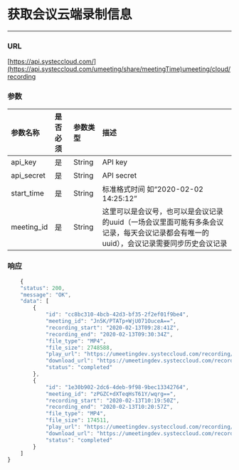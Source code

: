 # 获取会议云端录制信息

---

### URL

[https://api.systeccloud.com/](https://api.systeccloud.com/umeeting/share/meetingTime)umeeting/cloud/recording

### 参数

| 参数名称 | 是否必须 | 参数类型 | 描述 |
| :--- | :--- | :--- | :--- |
| api\_key | 是 | String | API key |
| api\_secret | 是 | String | API secret |
| start\_time | 是 | String | 标准格式时间 如“2020-02-02 14:25:12” |
| meeting\_id | 是 | String | 这里可以是会议号，也可以是会议记录的uuid（一场会议里面可能有多条会议记录，每天会议记录都会有唯一的uuid），会议记录需要同步历史会议记录 |

### 响应

```js
    {
    "status": 200,
    "message": "OK",
    "data": [
        {
            "id": "cc8bc310-4bcb-42d3-bf35-2f2ef01f9be4",
            "meeting_id": "Jn5K/PTATp+WjU071OuceA==",                        // 会议uuid
            "recording_start": "2020-02-13T09:28:41Z",
            "recording_end": "2020-02-13T09:30:34Z",
            "file_type": "MP4",
            "file_size": 2748588,
            "play_url": "https://umeetingdev.systeccloud.com/recording/play/5MoKVVAxj3yen1wP8kh3YSxt4BJBSDrr29jrovwDamAL-yBcqI2YTbNvLK8h6exW",
            "download_url": "https://umeetingdev.systeccloud.com/recording/download/5MoKVVAxj3yen1wP8kh3YSxt4BJBSDrr29jrovwDamAL-yBcqI2YTbNvLK8h6exW",
            "status": "completed"
        },
        {
            "id": "1e30b902-2dc6-4deb-9f98-9bec13342764",
            "meeting_id": "zPGZC+dXTeqHsT61Y/wqrg==",
            "recording_start": "2020-02-13T10:19:50Z",
            "recording_end": "2020-02-13T10:20:57Z",
            "file_type": "MP4",
            "file_size": 174511,
            "play_url": "https://umeetingdev.systeccloud.com/recording/play/Ogc6sUt__IpDozayoUOo5EAG4aVeCQqSqjOM5kjVF9OsvwyMK2eYMxyyeZZkU0bZ",
            "download_url": "https://umeetingdev.systeccloud.com/recording/download/Ogc6sUt__IpDozayoUOo5EAG4aVeCQqSqjOM5kjVF9OsvwyMK2eYMxyyeZZkU0bZ",
            "status": "completed"
        }
    ]
}
```



